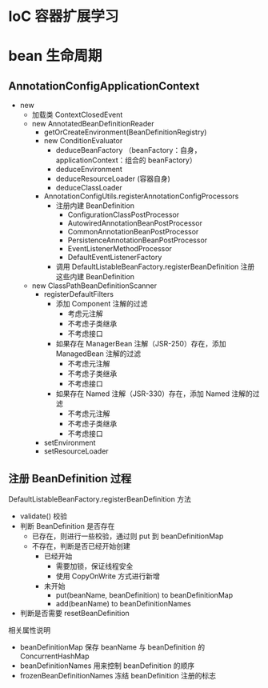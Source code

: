# IoC 容器扩展学习

# bean 生命周期

## AnnotationConfigApplicationContext

- new
    + 加载类 ContextClosedEvent
    + new AnnotatedBeanDefinitionReader
        + getOrCreateEnvironment(BeanDefinitionRegistry)
        + new ConditionEvaluator
            + deduceBeanFactory （beanFactory：自身，applicationContext：组合的 beanFactory）
            + deduceEnvironment
            + deduceResourceLoader (容器自身)
            + deduceClassLoader
        + AnnotationConfigUtils.registerAnnotationConfigProcessors
            + 注册内建 BeanDefinition
                + ConfigurationClassPostProcessor
                + AutowiredAnnotationBeanPostProcessor
                + CommonAnnotationBeanPostProcessor
                + PersistenceAnnotationBeanPostProcessor
                + EventListenerMethodProcessor
                + DefaultEventListenerFactory
            + 调用 DefaultListableBeanFactory.registerBeanDefinition 注册这些内建 BeanDefinition
    + new ClassPathBeanDefinitionScanner
        + registerDefaultFilters
            + 添加 Component 注解的过滤
                + 考虑元注解
                + 不考虑子类继承
                + 不考虑接口
            + 如果存在 ManagerBean 注解（JSR-250）存在，添加 ManagedBean 注解的过滤
                + 不考虑元注解
                + 不考虑子类继承
                + 不考虑接口
            + 如果存在 Named 注解（JSR-330）存在，添加 Named 注解的过滤
                + 不考虑元注解
                + 不考虑子类继承
                + 不考虑接口
        + setEnvironment
        + setResourceLoader
        

## 注册 BeanDefinition 过程

DefaultListableBeanFactory.registerBeanDefinition 方法

- validate() 校验
- 判断 BeanDefinition 是否存在
    + 已存在，则进行一些校验，通过则 put 到 beanDefinitionMap
    + 不存在，判断是否已经开始创建
        + 已经开始
            + 需要加锁，保证线程安全
            + 使用 CopyOnWrite 方式进行新增
        + 未开始
            + put(beanName, beanDefinition) to beanDefinitionMap
            + add(beanName) to beanDefinitionNames
- 判断是否需要 resetBeanDefinition

相关属性说明 
- beanDefinitionMap 保存 beanName 与 beanDefinition 的 ConcurrentHashMap
- beanDefinitionNames 用来控制 beanDefinition 的顺序
- frozenBeanDefinitionNames 冻结 beanDefinition 注册的标志


    
